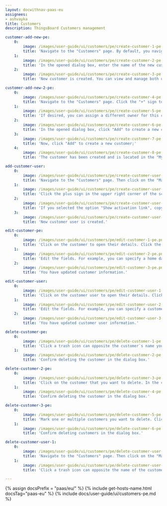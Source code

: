 ```yaml
---
layout: docwithnav-paas-eu
assignees:
- ashvayka
title: Customers
description: ThingsBoard Customers management

customer-add-new-pe:
    0:
        image: /images/user-guide/ui/customers/pe/create-customer-1-pe.png
        title: 'Navigate to the "Customers" page. By default, you navigate to the customer group "All". Then click the plus sign in the upper right corner of the screen.'
    1:
        image: /images/user-guide/ui/customers/pe/create-customer-2-pe.png
        title: 'In the opened dialog box, enter the name of the new customer. Additionally, you can input personal details for the customer and assign a home dashboard. Then click "Add".'
    2:
        image: /images/user-guide/ui/customers/pe/create-customer-3-pe.png
        title: 'New customer is created. You can view and manage both users and entities (devices, assets, dashboards, etc.) for any customer directly from their row in the Customers table.'

customer-add-new-2-pe:
    0:
        image: /images/user-guide/ui/customers/pe/create-customer-4-pe.png
        title: 'Navigate to the "Customers" page. Click the "+" sign to add a new customer. Input the customer title. Additionally, you can input personal details for the customer and assign a home dashboard. Then, click on "Next: Owner and groups" button;'
    1:
        image: /images/user-guide/ui/customers/pe/create-customer-5-pe.png
        title: 'If desired, you can assign a different owner for this customer. We will leave this option unchanged. Enter a name for the new group and click "Create a new one!";'
    2:
        image: /images/user-guide/ui/customers/pe/create-customer-6-pe.png
        title: 'In the opened dialog box, click "Add" to create a new customers group;'
    3:
        image: /images/user-guide/ui/customers/pe/create-customer-7-pe.png
        title: 'Now, click "Add" to create a new customer;'
    4:
        image: /images/user-guide/ui/customers/pe/create-customer-8-pe.png
        title: 'The customer has been created and is located in the "My Customers" group. You can navigate to this group by clicking on its name.'

add-customer-user:
    0:
        image: /images/user-guide/ui/customers/pe/create-customer-user-1-pe.png
        title: 'Navigate to the "Customers" page. Then click on the "Manage customer users" icon located in the customer`s row to whom you want to add a customer user;'
    1:
        image: /images/user-guide/ui/customers/pe/create-customer-user-2-pe.png
        title: 'Click the plus sign in the upper right corner of the screen. In the opened dialog box, enter the email address, first and last name of the user. Then choose activation method: display activation link or send activation link via email. Then click "Add";'
    2:
        image: /images/user-guide/ui/customers/pe/create-customer-user-3-pe.png
        title: 'If you selected the option "Show activation link", copy the link address and send it to the user. Click "OK";'
    3:
        image: /images/user-guide/ui/customers/pe/create-customer-user-4-pe.png
        title: 'New customer user is created.'

edit-customer-pe:
    0:
        image: /images/user-guide/ui/customers/pe/edit-customer-1-pe.png
        title: 'Click on the customer to open their details. Click the "pencil" icon to enter edit mode;'
    1:
        image: /images/user-guide/ui/customers/pe/edit-customer-2-pe.png
        title: 'Edit the fields. For example, you can specify a home dashboard for this customer and all its customer users. After that, save all changes;'
    2:
        image: /images/user-guide/ui/customers/pe/edit-customer-3-pe.png
        title: 'You have updated customer information.'

edit-customer-user:
    0:
        image: /images/user-guide/ui/customers/pe/edit-customer-user-1-pe.png
        title: 'Click on the customer user to open their details. Click the "pencil" icon to enter edit mode;'
    1:
        image: /images/user-guide/ui/customers/pe/edit-customer-user-2-pe.png
        title: 'Edit the fields. For example, you can specify a customer`s phone number. After editing, save all changes;'
    2:
        image: /images/user-guide/ui/customers/pe/edit-customer-user-3-pe.png
        title: 'You have updated customer user information.'

delete-customer-pe:
    0:
        image: /images/user-guide/ui/customers/pe/delete-customer-1-pe.png
        title: 'Click a trash icon can opposite the customer`s name you want to delete;'
    1:
        image: /images/user-guide/ui/customers/pe/delete-customer-2-pe.png
        title: 'Confirm deleting the customer in the dialog box.'

delete-customer-2-pe:
    0:
        image: /images/user-guide/ui/customers/pe/delete-customer-3-pe.png
        title: 'Click on the customer that you want to delete. In the customer details, click "Delete customer" button;'
    1:
        image: /images/user-guide/ui/customers/pe/delete-customer-4-pe.png
        title: 'Confirm deleting the customer in the dialog box.'

delete-customer-3-pe:
    0:
        image: /images/user-guide/ui/customers/pe/delete-customer-5-pe.png
        title: 'Mark one or multiple customers you want to delete. Click on the trash bin icon in the top right corner;'
    1:
        image: /images/user-guide/ui/customers/pe/delete-customer-6-pe.png
        title: 'Confirm deleting customers in the dialog box.'

delete-customer-user-1:
    0:
        image: /images/user-guide/ui/customers/pe/delete-customer-user-1-pe.png
        title: 'Navigate to the "Customers" page. Then click on the "Manage customer users" icon located on the customer`s row whose customer user you want to delete;'
    1:
        image: /images/user-guide/ui/customers/pe/delete-customer-user-2-pe.png
        title: 'Click a trash icon can opposite the name of the customer user you want to delete. Confirm deleting the customer user in the dialog box.'

---
```


{% assign docsPrefix = "paas/eu/" %}
{% include get-hosts-name.html docsTag="paas-eu" %}
{% include docs/user-guide/ui/customers-pe.md %}